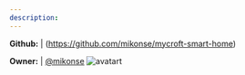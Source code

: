 ```yaml
---
description: 
---
```



**Github:** | (https://github.com/mikonse/mycroft-smart-home)

**Owner:** | [@mikonse](https://github.com/mikonse) ![avatart](https://avatars3.githubusercontent.com/u/8191984?v=4)

